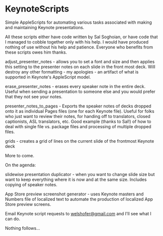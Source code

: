 # KeynoteScripts
Simple AppleScripts for automating various tasks associated with making and maintaining Keynote presentations.

All these scripts either have code written by Sal Soghoian, or have code that I managed to cobble together only with his help. I would have produced nothing of use without his help and patience. Everyone who benefits from these scripts owes him thanks.

adjust_presenter_notes - allows you to set a font and size and then applies this setting to the presenter notes on each slide in the front most deck. Will destroy any other formatting - my apologies - an artifact of what is supported in Keynote's AppleScript model.
                         
erase_presenter_notes - erases every speaker note in the entire deck. Useful when sending a presentation to someone else and you would prefer that they not see your notes.
                        
presenter_notes_to_pages - Exports the speaker notes of decks dropped onto it as individual Pages files (one for each Keynote file). Useful for folks who just want to review their notes, for handing off to translators, closed captionists, ASL translators, etc. Good example (thanks to Sal!) of how to deal with single file vs. package files and processing of multiple dropped files.

grids - creates a grid of lines on the current slide of the frontmost Keynote deck
                          
More to come.

On the agenda: 

slidewise presentation duplicator - when you want to change slide size but want to keep everything where it is now and at the same size. Includes copying of speaker notes.
                                                   
App Store preview screenshot generator - uses Keynote masters and Numbers file of localized text to automate the production of localized App Store preview screens.
                                                        
Email Keynote script requests to welshofer@gmail.com and I'll see what I can do.                                    
                                                        
Nothing follows…                                                       
